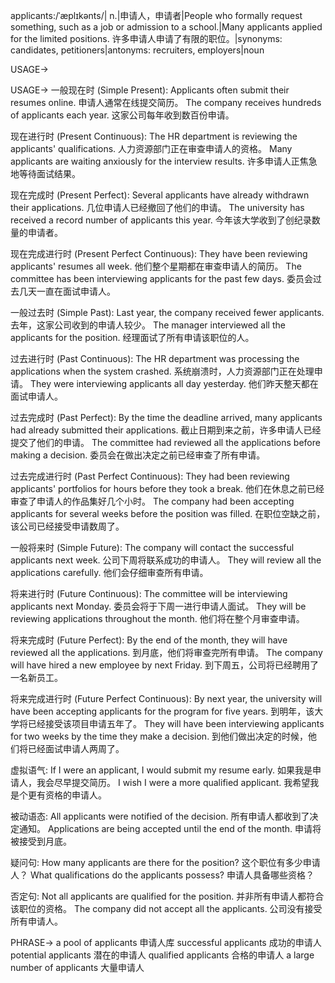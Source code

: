 applicants:/ˈæplɪkənts/| n.|申请人，申请者|People who formally request something, such as a job or admission to a school.|Many applicants applied for the limited positions. 许多申请人申请了有限的职位。|synonyms: candidates, petitioners|antonyms: recruiters, employers|noun

USAGE->

USAGE->
一般现在时 (Simple Present):
Applicants often submit their resumes online. 申请人通常在线提交简历。
The company receives hundreds of applicants each year.  这家公司每年收到数百份申请。


现在进行时 (Present Continuous):
The HR department is reviewing the applicants' qualifications. 人力资源部门正在审查申请人的资格。
Many applicants are waiting anxiously for the interview results. 许多申请人正焦急地等待面试结果。


现在完成时 (Present Perfect):
Several applicants have already withdrawn their applications.  几位申请人已经撤回了他们的申请。
The university has received a record number of applicants this year.  今年该大学收到了创纪录数量的申请者。


现在完成进行时 (Present Perfect Continuous):
They have been reviewing applicants' resumes all week.  他们整个星期都在审查申请人的简历。
The committee has been interviewing applicants for the past few days. 委员会过去几天一直在面试申请人。


一般过去时 (Simple Past):
Last year, the company received fewer applicants. 去年，这家公司收到的申请人较少。
The manager interviewed all the applicants for the position.  经理面试了所有申请该职位的人。


过去进行时 (Past Continuous):
The HR department was processing the applications when the system crashed.  系统崩溃时，人力资源部门正在处理申请。
They were interviewing applicants all day yesterday.  他们昨天整天都在面试申请人。


过去完成时 (Past Perfect):
By the time the deadline arrived, many applicants had already submitted their applications. 截止日期到来之前，许多申请人已经提交了他们的申请。
The committee had reviewed all the applications before making a decision.  委员会在做出决定之前已经审查了所有申请。


过去完成进行时 (Past Perfect Continuous):
They had been reviewing applicants' portfolios for hours before they took a break.  他们在休息之前已经审查了申请人的作品集好几个小时。
The company had been accepting applicants for several weeks before the position was filled.  在职位空缺之前，该公司已经接受申请数周了。


一般将来时 (Simple Future):
The company will contact the successful applicants next week.  公司下周将联系成功的申请人。
They will review all the applications carefully.  他们会仔细审查所有申请。


将来进行时 (Future Continuous):
The committee will be interviewing applicants next Monday.  委员会将于下周一进行申请人面试。
They will be reviewing applications throughout the month. 他们将在整个月审查申请。


将来完成时 (Future Perfect):
By the end of the month, they will have reviewed all the applications.  到月底，他们将审查完所有申请。
The company will have hired a new employee by next Friday. 到下周五，公司将已经聘用了一名新员工。


将来完成进行时 (Future Perfect Continuous):
By next year, the university will have been accepting applicants for the program for five years.  到明年，该大学将已经接受该项目申请五年了。
They will have been interviewing applicants for two weeks by the time they make a decision. 到他们做出决定的时候，他们将已经面试申请人两周了。


虚拟语气:
If I were an applicant, I would submit my resume early. 如果我是申请人，我会尽早提交简历。
I wish I were a more qualified applicant. 我希望我是个更有资格的申请人。


被动语态:
All applicants were notified of the decision. 所有申请人都收到了决定通知。
Applications are being accepted until the end of the month.  申请将被接受到月底。


疑问句:
How many applicants are there for the position?  这个职位有多少申请人？
What qualifications do the applicants possess?  申请人具备哪些资格？


否定句:
Not all applicants are qualified for the position.  并非所有申请人都符合该职位的资格。
The company did not accept all the applicants.  公司没有接受所有申请人。


PHRASE->
a pool of applicants  申请人库
successful applicants  成功的申请人
potential applicants  潜在的申请人
qualified applicants  合格的申请人
a large number of applicants 大量申请人
